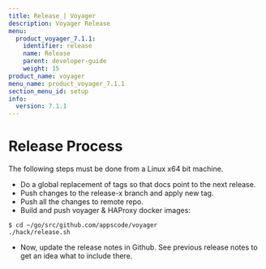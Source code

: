 ```yaml
---
title: Release | Voyager
description: Voyager Release
menu:
  product_voyager_7.1.1:
    identifier: release
    name: Release
    parent: developer-guide
    weight: 15
product_name: voyager
menu_name: product_voyager_7.1.1
section_menu_id: setup
info:
  version: 7.1.1
---
```


# Release Process

The following steps must be done from a Linux x64 bit machine.

- Do a global replacement of tags so that docs point to the next release.
- Push changes to the release-x branch and apply new tag.
- Push all the changes to remote repo.
- Build and push voyager & HAProxy docker images:

```console
$ cd ~/go/src/github.com/appscode/voyager
./hack/release.sh
```

- Now, update the release notes in Github. See previous release notes to get an idea what to include there.
